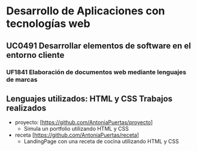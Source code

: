 # Desarrollo de Aplicaciones con tecnologías web
## UC0491 Desarrollar elementos de software en el entorno cliente
### UF1841 Elaboración de documentos web mediante lenguajes de marcas
Lenguajes utilizados: **HTML** y **CSS**
Trabajos realizados
-------------------
  * proyecto: [https://github.com/AntoniaPuertas/proyecto]
    * Simula un portfolio utilizando HTML y CSS
  * receta [https://github.com/AntoniaPuertas/receta]
    * LandingPage con una receta de cocina utilizando HTML y CSS


